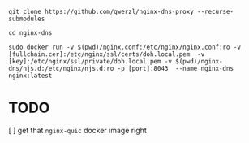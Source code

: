 ```
git clone https://github.com/qwerzl/nginx-dns-proxy --recurse-submodules

cd nginx-dns

sudo docker run -v $(pwd)/nginx.conf:/etc/nginx/nginx.conf:ro -v [fullchain.cer]:/etc/nginx/ssl/certs/doh.local.pem  -v [key]:/etc/nginx/ssl/private/doh.local.pem -v $(pwd)/nginx-dns/njs.d:/etc/nginx/njs.d:ro -p [port]:8043  --name nginx-dns nginx:latest
```

# TODO
[ ] get that `nginx-quic` docker image right
